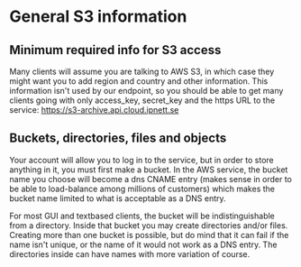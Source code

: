 # General S3 information

## Minimum required info for S3 access

Many clients will assume you are talking to AWS S3, in which case they might want you to add region and country and other information. This information isn't used by our endpoint, so you should be able to get many clients going with only access_key, secret_key and the https URL to the service:
    https://s3-archive.api.cloud.ipnett.se

## Buckets, directories, files and objects

Your account will allow you to log in to the service, but in order to store anything in it, you must first make a bucket.
In the AWS service, the bucket name you choose will become a dns CNAME entry (makes sense in order to be able to load-balance among millions of customers) which makes the bucket name limited to what is acceptable as a DNS entry.

For most GUI and textbased clients, the bucket will be indistinguishable from a directory. Inside that bucket you may create directories and/or files. Creating more than one bucket is possible, but do mind that it can fail if the name isn't unique, or the name of it would not work as a DNS entry. The directories inside can have names with more variation of course.

